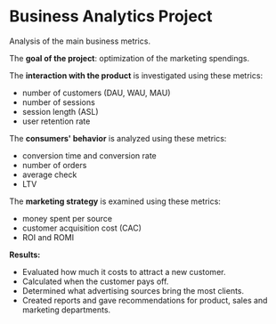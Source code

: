# Business Analytics Project
Analysis of the main business metrics.

The __goal of the project__: optimization of the marketing spendings.

The __interaction with the product__ is investigated using these metrics:

* number of customers (DAU, WAU, MAU)
* number of sessions
* session length (ASL)
* user retention rate

The __consumers' behavior__ is analyzed using these metrics:

* conversion time and conversion rate
* number of orders
* average check
* LTV

The __marketing strategy__ is examined using these metrics:

* money spent per source
* customer acquisition cost (CAC)
* ROI and ROMI

__Results:__
* Evaluated how much it costs to attract a new customer.
* Calculated when the customer pays off.
* Determined what advertising sources bring the most clients. 
* Created reports and gave recommendations for product, sales and marketing departments.
